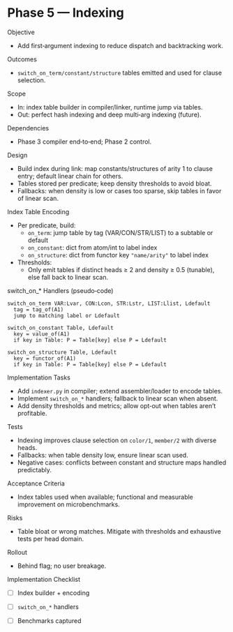 # Phase 5 — Indexing

Objective
- Add first‑argument indexing to reduce dispatch and backtracking work.

Outcomes
- `switch_on_term/constant/structure` tables emitted and used for clause selection.

Scope
- In: index table builder in compiler/linker, runtime jump via tables.
- Out: perfect hash indexing and deep multi‑arg indexing (future).

Dependencies
- Phase 3 compiler end‑to‑end; Phase 2 control.

Design
- Build index during link: map constants/structures of arity 1 to clause entry; default linear chain for others.
- Tables stored per predicate; keep density thresholds to avoid bloat.
- Fallbacks: when density is low or cases too sparse, skip tables in favor of linear scan.

Index Table Encoding
- Per predicate, build:
  - `on_term`: jump table by tag (VAR/CON/STR/LIST) to a subtable or default
  - `on_constant`: dict from atom/int to label index
  - `on_structure`: dict from functor key `"name/arity"` to label index
- Thresholds:
  - Only emit tables if distinct heads ≥ 2 and density ≥ 0.5 (tunable), else fall back to linear scan.

switch_on_* Handlers (pseudo‑code)
```
switch_on_term VAR:Lvar, CON:Lcon, STR:Lstr, LIST:Llist, Ldefault
  tag = tag_of(A1)
  jump to matching label or Ldefault

switch_on_constant Table, Ldefault
  key = value_of(A1)
  if key in Table: P = Table[key] else P = Ldefault

switch_on_structure Table, Ldefault
  key = functor_of(A1)
  if key in Table: P = Table[key] else P = Ldefault
```

Implementation Tasks
- Add `indexer.py` in compiler; extend assembler/loader to encode tables.
- Implement `switch_on_*` handlers; fallback to linear scan when absent.
- Add density thresholds and metrics; allow opt‑out when tables aren’t profitable.

Tests
- Indexing improves clause selection on `color/1`, `member/2` with diverse heads.
- Fallbacks: when table density low, ensure linear scan used.
- Negative cases: conflicts between constant and structure maps handled predictably.

Acceptance Criteria
- Index tables used when available; functional and measurable improvement on microbenchmarks.

Risks
- Table bloat or wrong matches. Mitigate with thresholds and exhaustive tests per head domain.

Rollout
- Behind flag; no user breakage.

Implementation Checklist
- [ ] Index builder + encoding
- [ ] `switch_on_*` handlers
- [ ] Benchmarks captured

